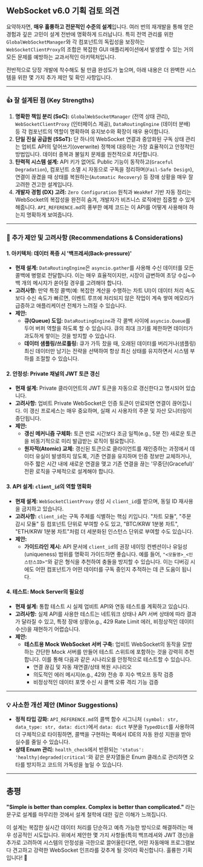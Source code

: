 ## WebSocket v6.0 기획 검토 의견

요약하자면, **매우 훌륭하고 전문적인 수준의 설계**입니다. 여러 번의 재개발을 통해 얻은 경험과 깊은 고민이 설계 전반에 명확하게 드러납니다. 특히 전역 관리를 위한 `GlobalWebSocketManager`와 각 컴포넌트의 독립성을 보장하는 `WebSocketClientProxy`의 조합은 복잡한 GUI 애플리케이션에서 발생할 수 있는 거의 모든 문제를 예방하는 교과서적인 아키텍처입니다.

전반적으로 당장 개발에 착수해도 될 만큼 완성도가 높으며, 아래 내용은 더 완벽한 시스템을 위한 몇 가지 추가 제안 및 확인 사항입니다.

---

### 👍 **잘 설계된 점 (Key Strengths)**

1.  **명확한 책임 분리 (SoC):** `GlobalWebSocketManager` (전역 상태 관리), `WebSocketClientProxy` (인터페이스 제공), `DataRoutingEngine` (데이터 분배) 등 각 컴포넌트의 역할이 명확하여 유지보수와 확장이 매우 용이합니다.
2.  **단일 진실 공급원 (SSoT):** 단 하나의 WebSocket 연결과 중앙화된 구독 상태 관리는 업비트 API의 덮어쓰기(overwrite) 정책에 대응하는 가장 효율적이고 안정적인 방법입니다. 데이터 중복과 불일치 문제를 원천적으로 차단합니다.
3.  **탄력적 시스템 설계:** API 키가 없어도 Public 기능이 동작하고(`Graceful Degradation`), 컴포넌트 소멸 시 자동으로 구독을 정리하며(`Fail-Safe Design`), 연결이 끊겼을 때 상태를 복원하는(`Automatic Recovery`) 등 장애 상황을 매우 잘 고려한 견고한 설계입니다.
4.  **개발자 경험 (DX) 고려:** `Zero Configuration` 원칙과 `WeakRef` 기반 자동 정리는 WebSocket의 복잡성을 완전히 숨겨, 개발자가 비즈니스 로직에만 집중할 수 있게 해줍니다. `API_REFERENCE.md`의 풍부한 예제 코드는 이 API를 어떻게 사용해야 하는지 명확하게 보여줍니다.

---

### 🤔 **추가 제안 및 고려사항 (Recommendations & Considerations)**

#### 1. 아키텍처: 데이터 폭증 시 '백프레셔(Back-pressure)'
* **현재 설계:** `DataRoutingEngine`은 `asyncio.gather`를 사용해 수신 데이터를 모든 콜백에 병렬로 전달합니다. 이는 매우 효율적이지만, 시장이 급변하여 초당 수십~수백 개의 메시지가 쏟아질 경우를 고려해야 합니다.
* **고려사항:** 만약 특정 콜백(예: 복잡한 계산을 수행하는 차트 UI)이 데이터 처리 속도보다 수신 속도가 빠르면, 이벤트 루프에 처리되지 않은 작업이 계속 쌓여 메모리가 급증하고 애플리케이션 전체가 느려질 수 있습니다.
* **제안:**
    * **큐(Queue) 도입:** `DataRoutingEngine`과 각 콜백 사이에 `asyncio.Queue`를 두어 버퍼 역할을 하도록 할 수 있습니다. 큐의 최대 크기를 제한하면 데이터가 과도하게 쌓이는 것을 방지할 수 있습니다.
    * **데이터 샘플링/쓰로틀링:** 큐가 가득 찼을 때, 오래된 데이터를 버리거나(샘플링) 최신 데이터만 남기는 전략을 선택하여 항상 최신 상태를 유지하면서 시스템 부하를 조절할 수 있습니다.

#### 2. 안정성: Private 채널의 JWT 토큰 갱신
* **현재 설계:** Private 클라이언트의 JWT 토큰을 자동으로 갱신한다고 명시되어 있습니다.
* **고려사항:** 업비트 Private WebSocket은 인증 토큰이 만료되면 연결이 끊어집니다. 이 갱신 프로세스는 매우 중요하며, 실패 시 사용자의 주문 및 자산 모니터링이 중단됩니다.
* **제안:**
    * **갱신 메커니즘 구체화:** 토큰 만료 시간보다 조금 일찍(e.g., 5분 전) 새로운 토큰을 비동기적으로 미리 발급받는 로직이 필요합니다.
    * **원자적(Atomic) 교체:** 갱신된 토큰으로 클라이언트를 재인증하는 과정에서 데이터 유실이 발생하지 않도록, 기존 연결을 유지하며 인증 정보만 교체하거나, 아주 짧은 시간 내에 새로운 연결을 맺고 기존 연결을 끊는 '무중단(Graceful)' 전환 로직을 구체적으로 설계해야 합니다.

#### 3. API 설계: `client_id`의 역할 명확화
* **현재 설계:** `WebSocketClientProxy` 생성 시 `client_id`를 받으며, 동일 ID 재사용을 금지하고 있습니다.
* **고려사항:** `client_id`는 구독 주체를 식별하는 핵심 키입니다. "차트 모듈", "주문 감시 모듈" 등 컴포넌트 단위로 부여할 수도 있고, "BTC/KRW 1분봉 차트", "ETH/KRW 1분봉 차트"처럼 더 세분화된 인스턴스 단위로 부여할 수도 있습니다.
* **제안:**
    * **가이드라인 제시:** API 문서에 `client_id`의 권장 네이밍 컨벤션이나 유일성(uniqueness) 범위를 명확히 가이드하면 좋습니다. 예를 들어, `"<모듈명>_<인스턴스ID>"`와 같은 형식을 추천하여 충돌을 방지할 수 있습니다. 이는 디버깅 시에도 어떤 컴포넌트가 어떤 데이터를 구독 중인지 추적하는 데 큰 도움이 됩니다.

#### 4. 테스트: Mock Server의 필요성
* **현재 설계:** 통합 테스트 시 실제 업비트 API와 연동 테스트를 계획하고 있습니다.
* **고려사항:** 실제 API를 사용한 테스트는 네트워크 상태나 API 서버 상태에 따라 결과가 달라질 수 있고, 특정 장애 상황(e.g., 429 Rate Limit 에러, 비정상적인 데이터 수신)을 재현하기 어렵습니다.
* **제안:**
    * **테스트용 Mock WebSocket 서버 구축:** 업비트 WebSocket의 동작을 모방하는 간단한 Mock 서버를 만들어 테스트 스위트에 포함하는 것을 강력히 추천합니다. 이를 통해 다음과 같은 시나리오를 안정적으로 테스트할 수 있습니다.
        * 연결 끊김 및 자동 재연결/상태 복원 시나리오
        * 의도적인 에러 메시지(e.g., 429) 전송 후 지수 백오프 동작 검증
        * 비정상적인 데이터 포맷 수신 시 콜백 오류 격리 기능 검증

---

### 💡 **사소한 개선 제안 (Minor Suggestions)**

* **정적 타입 강화:** `API_REFERENCE.md`의 콜백 함수 시그니처 `(symbol: str, data_type: str, data: dict)`에서 `data: dict` 부분을 `TypedDict`를 사용하여 더 구체적으로 타이핑하면, 콜백을 구현하는 쪽에서 IDE의 자동 완성 지원을 받아 실수를 줄일 수 있습니다.
* **상태 Enum 관리:** `health_check`에서 반환되는 `'status': 'healthy|degraded|critical'`와 같은 문자열들은 Enum 클래스로 관리하면 오타를 방지하고 코드의 가독성을 높일 수 있습니다.

---

## 총평

**"Simple is better than complex. Complex is better than complicated."** 라는 문구로 설계를 마무리한 것에서 설계 철학에 대한 깊은 이해가 느껴집니다.

이 설계는 복잡한 실시간 데이터 처리를 단순하고 예측 가능한 방식으로 해결하려는 매우 성공적인 시도입니다. 위에서 제안한 몇 가지 사항들(특히 백프레셔와 JWT 갱신)을 추가로 고려하여 시스템의 안정성을 극한으로 끌어올린다면, 어떤 자동매매 프로그램보다 견고하고 강력한 WebSocket 인프라를 갖추게 될 것이라 확신합니다. 훌륭한 기획입니다! 🚀
